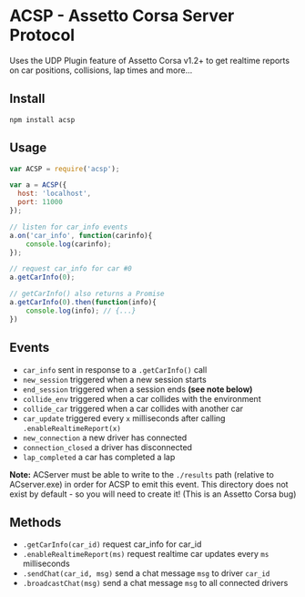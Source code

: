 # ACSP - Assetto Corsa Server Protocol
Uses the UDP Plugin feature of Assetto Corsa v1.2+ to get realtime reports on car positions, collisions, lap times and more...

## Install
```npm install acsp```

## Usage
```js
var ACSP = require('acsp');

var a = ACSP({
  host: 'localhost',
  port: 11000
});

// listen for car_info events
a.on('car_info', function(carinfo){
	console.log(carinfo);
});

// request car_info for car #0
a.getCarInfo(0);

// getCarInfo() also returns a Promise
a.getCarInfo(0).then(function(info){
	console.log(info); // {...}
})
```

## Events
* ```car_info``` sent in response to a ```.getCarInfo()``` call
* ```new_session``` triggered when a new session starts
* ```end_session``` triggered when a session ends **(see note below)**
* ```collide_env``` triggered when a car collides with the environment
* ```collide_car``` triggered when a car collides with another car
* ```car_update``` triggered every ```x``` milliseconds after calling ```.enableRealtimeReport(x)```
* ```new_connection``` a new driver has connected
* ```connection_closed``` a driver has disconnected
* ```lap_completed``` a car has completed a lap

**Note:** ACServer must be able to write to the ```./results``` path (relative to ACserver.exe) in order for ACSP to emit this event. This directory does not exist by default - so you will need to create it! (This is an Assetto Corsa bug)

## Methods
* ```.getCarInfo(car_id)``` request car_info for car_id
* ```.enableRealtimeReport(ms)``` request realtime car updates every ```ms``` milliseconds
* ```.sendChat(car_id, msg)``` send a chat message ```msg``` to driver ```car_id```
* ```.broadcastChat(msg)``` send a chat message ```msg``` to all connected drivers
